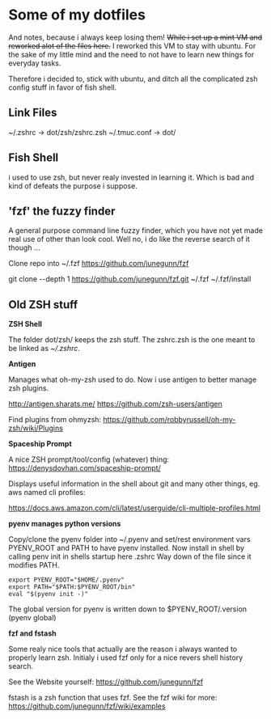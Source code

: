 # Some of my dotfiles

And notes, because i always keep losing them!
~~While i set up a mint VM and reworked alot of the files here.~~
I reworked this VM to stay with ubuntu. For the sake of my little mind
and the need to not have to learn new things for everyday tasks.

Therefore i decided to, stick with ubuntu, and ditch all the complicated zsh
config stuff in favor of fish shell.


## Link Files

~/.zshrc -> dot/zsh/zshrc.zsh
~/.tmuc.conf -> dot/

## Fish Shell

i used to use zsh, but never realy invested in learning it. Which
is bad and kind of defeats the purpose i suppose.


## 'fzf' the fuzzy finder

A general purpose command line fuzzy finder, which you have not yet made
real use of other than look cool. Well no, i do like the reverse search of it though ...

Clone repo into ~/.fzf
https://github.com/junegunn/fzf

git clone --depth 1 https://github.com/junegunn/fzf.git ~/.fzf
~/.fzf/install

## Old ZSH stuff

__ZSH Shell__

The folder dot/zsh/ keeps the zsh stuff.  The zshrc.zsh is the one meant to be
linked as *~/.zshrc*.



__Antigen__

Manages what oh-my-zsh used to do. Now i use antigen to better manage zsh plugins.

http://antigen.sharats.me/
https://github.com/zsh-users/antigen

Find plugins from ohmyzsh: https://github.com/robbyrussell/oh-my-zsh/wiki/Plugins

__Spaceship Prompt__

A nice ZSH prompt/tool/config (whatever) thing: https://denysdovhan.com/spaceship-prompt/


Displays useful information in the shell about git and many other things, eg. aws named cli profiles:

https://docs.aws.amazon.com/cli/latest/userguide/cli-multiple-profiles.html

__pyenv manages python versions__

Copy/clone the pyenv folder into ~/.pyenv and set/rest environment
vars PYENV_ROOT and PATH to have pyenv installed. Now install in shell by
calling penv init in shells startup here .zshrc
Way down of the file since it modifies PATH.

    export PYENV_ROOT="$HOME/.pyenv"
    export PATH="$PATH:$PYENV_ROOT/bin"
    eval "$(pyenv init -)"

The global version for pyenv is written down to $PYENV_ROOT/.version (pyenv global)


__fzf and fstash__

Some realy nice tools that actually are the reason i always wanted to properly learn zsh. Initialy i used fzf only for
a nice revers shell history search.

See the Website yourself: https://github.com/junegunn/fzf

fstash is a zsh function that uses fzf. See the fzf wiki for more:
https://github.com/junegunn/fzf/wiki/examples